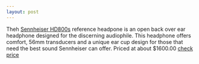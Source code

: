 ```yaml
---
layout: post
---
```


Theh [Sennheiser HD800s](https://amzn.to/3fNrpkz) reference headpone is an open back over ear headphone designed for the discerning audiophile. This headphone offers comfort, 56mm transducers and a unique ear cup design for those that need the best sound Sennheiser can offer. Priced at about $1600.00 [check price](https://amzn.to/3fNrpkz)